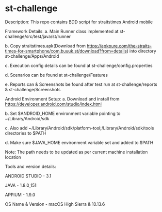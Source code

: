 # st-challenge

Description: This repo contains BDD script for straitstimes Android mobile 


Framework Details:
a. Main Runner class implemented at st-challenge/src/test/java/st/runner

b. Copy straitstimes.apk(Download from https://apkpure.com/the-straits-times-for-smartphone/com.buuuk.st/download?from=details) into directory st-challenge/Apps/Android

c. Execution config details can be found at st-challenge/config.properties

d. Scenarios can be found at st-challenge/Features

e. Reports can & Screenshots be found after test run at st-challenge/reports & st-challenge/Screenshots

Android Environment Setup:
a. Download and install from https://developer.android.com/studio/index.html

b. Set $ANDROID_HOME environment variable pointing to ~/Library/Android/sdk

c. Also add ~/Library/Android/sdk/platform-tool;/Library/Android/sdk/tools
directories to $PATH

d. Make sure $JAVA_HOME environment variable set and added to $PATH

Note: The path needs to be updated as per current machine installation location

Tools and version details:

ANDROID STUDIO - 3.1

JAVA - 1.8.0_151

APPIUM - 1.9.0

OS Name & Version - macOS High Sierra & 10.13.6

